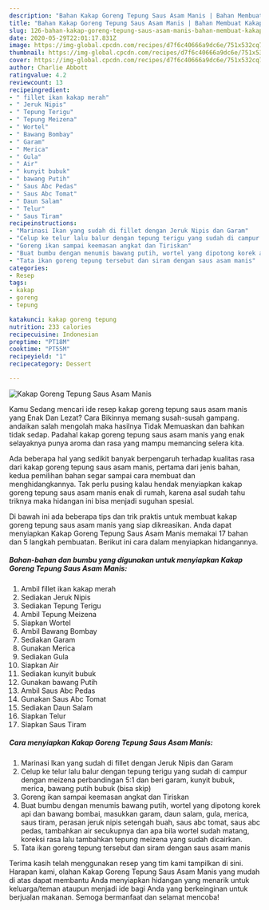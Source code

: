 ```yaml
---
description: "Bahan Kakap Goreng Tepung Saus Asam Manis | Bahan Membuat Kakap Goreng Tepung Saus Asam Manis Yang Enak Dan Mudah"
title: "Bahan Kakap Goreng Tepung Saus Asam Manis | Bahan Membuat Kakap Goreng Tepung Saus Asam Manis Yang Enak Dan Mudah"
slug: 126-bahan-kakap-goreng-tepung-saus-asam-manis-bahan-membuat-kakap-goreng-tepung-saus-asam-manis-yang-enak-dan-mudah
date: 2020-05-29T22:01:17.831Z
image: https://img-global.cpcdn.com/recipes/d7f6c40666a9dc6e/751x532cq70/kakap-goreng-tepung-saus-asam-manis-foto-resep-utama.jpg
thumbnail: https://img-global.cpcdn.com/recipes/d7f6c40666a9dc6e/751x532cq70/kakap-goreng-tepung-saus-asam-manis-foto-resep-utama.jpg
cover: https://img-global.cpcdn.com/recipes/d7f6c40666a9dc6e/751x532cq70/kakap-goreng-tepung-saus-asam-manis-foto-resep-utama.jpg
author: Charlie Abbott
ratingvalue: 4.2
reviewcount: 13
recipeingredient:
- " fillet ikan kakap merah"
- " Jeruk Nipis"
- " Tepung Terigu"
- " Tepung Meizena"
- " Wortel"
- " Bawang Bombay"
- " Garam"
- " Merica"
- " Gula"
- " Air"
- " kunyit bubuk"
- " bawang Putih"
- " Saus Abc Pedas"
- " Saus Abc Tomat"
- " Daun Salam"
- " Telur"
- " Saus Tiram"
recipeinstructions:
- "Marinasi Ikan yang sudah di fillet dengan Jeruk Nipis dan Garam"
- "Celup ke telur lalu balur dengan tepung terigu yang sudah di campur dengan meizena perbandingan 5:1 dan beri garam, kunyit bubuk, merica, bawang putih bubuk (bisa skip)"
- "Goreng ikan sampai keemasan angkat dan Tiriskan"
- "Buat bumbu dengan menumis bawang putih, wortel yang dipotong korek api dan bawang bombai, masukkan garam, daun salam, gula, merica, saus tiram, perasan jeruk nipis setengah buah, saus abc tomat, saus abc pedas, tambahkan air secukupnya dan apa bila wortel sudah matang, koreksi rasa lalu tambahkan tepung meizena yang sudah dicairkan."
- "Tata ikan goreng tepung tersebut dan siram dengan saus asam manis"
categories:
- Resep
tags:
- kakap
- goreng
- tepung

katakunci: kakap goreng tepung 
nutrition: 233 calories
recipecuisine: Indonesian
preptime: "PT18M"
cooktime: "PT55M"
recipeyield: "1"
recipecategory: Dessert

---
```



![Kakap Goreng Tepung Saus Asam Manis](https://img-global.cpcdn.com/recipes/d7f6c40666a9dc6e/751x532cq70/kakap-goreng-tepung-saus-asam-manis-foto-resep-utama.jpg)

Kamu Sedang mencari ide resep kakap goreng tepung saus asam manis yang Enak Dan Lezat? Cara Bikinnya memang susah-susah gampang. andaikan salah mengolah maka hasilnya Tidak Memuaskan dan bahkan tidak sedap. Padahal kakap goreng tepung saus asam manis yang enak selayaknya punya aroma dan rasa yang mampu memancing selera kita.



Ada beberapa hal yang sedikit banyak berpengaruh terhadap kualitas rasa dari kakap goreng tepung saus asam manis, pertama dari jenis bahan, kedua pemilihan bahan segar sampai cara membuat dan menghidangkannya. Tak perlu pusing kalau hendak menyiapkan kakap goreng tepung saus asam manis enak di rumah, karena asal sudah tahu triknya maka hidangan ini bisa menjadi suguhan spesial.


Di bawah ini ada beberapa tips dan trik praktis untuk membuat kakap goreng tepung saus asam manis yang siap dikreasikan. Anda dapat menyiapkan Kakap Goreng Tepung Saus Asam Manis memakai 17 bahan dan 5 langkah pembuatan. Berikut ini cara dalam menyiapkan hidangannya.

<!--inarticleads1-->

##### Bahan-bahan dan bumbu yang digunakan untuk menyiapkan Kakap Goreng Tepung Saus Asam Manis:

1. Ambil  fillet ikan kakap merah
1. Sediakan  Jeruk Nipis
1. Sediakan  Tepung Terigu
1. Ambil  Tepung Meizena
1. Siapkan  Wortel
1. Ambil  Bawang Bombay
1. Sediakan  Garam
1. Gunakan  Merica
1. Sediakan  Gula
1. Siapkan  Air
1. Sediakan  kunyit bubuk
1. Gunakan  bawang Putih
1. Ambil  Saus Abc Pedas
1. Gunakan  Saus Abc Tomat
1. Sediakan  Daun Salam
1. Siapkan  Telur
1. Siapkan  Saus Tiram




<!--inarticleads2-->

##### Cara menyiapkan Kakap Goreng Tepung Saus Asam Manis:

1. Marinasi Ikan yang sudah di fillet dengan Jeruk Nipis dan Garam
1. Celup ke telur lalu balur dengan tepung terigu yang sudah di campur dengan meizena perbandingan 5:1 dan beri garam, kunyit bubuk, merica, bawang putih bubuk (bisa skip)
1. Goreng ikan sampai keemasan angkat dan Tiriskan
1. Buat bumbu dengan menumis bawang putih, wortel yang dipotong korek api dan bawang bombai, masukkan garam, daun salam, gula, merica, saus tiram, perasan jeruk nipis setengah buah, saus abc tomat, saus abc pedas, tambahkan air secukupnya dan apa bila wortel sudah matang, koreksi rasa lalu tambahkan tepung meizena yang sudah dicairkan.
1. Tata ikan goreng tepung tersebut dan siram dengan saus asam manis




Terima kasih telah menggunakan resep yang tim kami tampilkan di sini. Harapan kami, olahan Kakap Goreng Tepung Saus Asam Manis yang mudah di atas dapat membantu Anda menyiapkan hidangan yang menarik untuk keluarga/teman ataupun menjadi ide bagi Anda yang berkeinginan untuk berjualan makanan. Semoga bermanfaat dan selamat mencoba!
